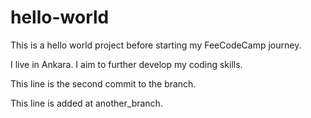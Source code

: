 # hello-world
This is a hello world project before starting my FeeCodeCamp journey.

I live in Ankara. I aim to further develop my coding skills.

This line is the second commit to the branch.

This line is added at another_branch.
